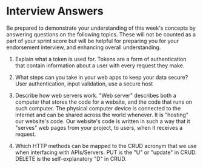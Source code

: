 # Interview Answers
Be prepared to demonstrate your understanding of this week's concepts by answering questions on the following topics. These will not be counted as a part of your sprint score but will be helpful for preparing you for your endorsement interview, and enhancing overall understanding.

1. Explain what a token is used for.
    Tokens are a form of authentication that contain information about a user with every request they make.

2. What steps can you take in your web apps to keep your data secure?
    User authentication, input validation, use a secure host

3. Describe how web servers work.
    "Web server" describes both a computer that stores the code for a website, and the code that runs on such computer. The physical computer device is connected to the internet and can be shared across the world whenever. It is "hosting" our website's code. Our website's code is written in such a way that it "serves" web pages from your project, to users, when it receives a request.

4. Which HTTP methods can be mapped to the CRUD acronym that we use when interfacing with APIs/Servers.
    PUT is the "U" or "update" in CRUD. DELETE is the self-explanatory "D" in CRUD.